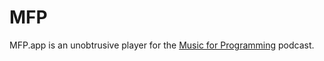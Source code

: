 # MFP

MFP.app is an unobtrusive player for the [Music for
Programming](http://musicforprogramming.net)
podcast.
